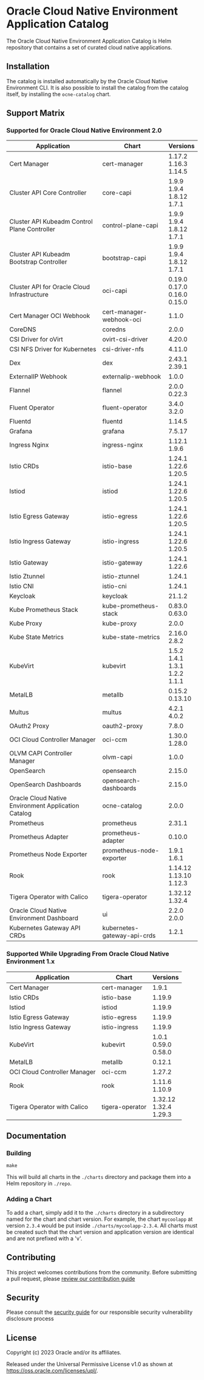 # Oracle Cloud Native Environment Application Catalog

The Oracle Cloud Native Environment Application Catalog is Helm repository
that contains a set of curated cloud native applications.

## Installation

The catalog is installed automatically by the Oracle Cloud Native Environment
CLI.  It is also possible to install the catalog from the catalog itself, by
installing the `ocne-catalog` chart.

## Support Matrix

### Supported for Oracle Cloud Native Environment 2.0

| Application                                         | Chart                       | Versions                                  |
|-----------------------------------------------------|-----------------------------|-------------------------------------------|
| Cert Manager                                        | cert-manager                | 1.17.2<br>1.16.3<br>1.14.5                |
| Cluster API Core Controller                         | core-capi                   | 1.9.9<br>1.9.4<br>1.8.12<br>1.7.1         |
| Cluster API Kubeadm Control Plane Controller        | control-plane-capi          | 1.9.9<br>1.9.4<br>1.8.12<br>1.7.1         |
| Cluster API Kubeadm Bootstrap Controller            | bootstrap-capi              | 1.9.9<br>1.9.4<br>1.8.12<br>1.7.1         |
| Cluster API for Oracle Cloud Infrastructure         | oci-capi                    | 0.19.0<br>0.17.0<br>0.16.0<br>0.15.0      |
| Cert Manager OCI Webhook                            | cert-manager-webhook-oci    | 1.1.0                                     |
| CoreDNS                                             | coredns                     | 2.0.0                                     |
| CSI Driver for oVirt                                | ovirt-csi-driver            | 4.20.0                                    |
| CSI NFS Driver for Kubernetes                       | csi-driver-nfs              | 4.11.0                                    |
| Dex                                                 | dex                         | 2.43.1<br>2.39.1                          |
| ExternalIP Webhook                                  | externalip-webhook          | 1.0.0                                     |
| Flannel                                             | flannel                     | 2.0.0<br>0.22.3                           |
| Fluent Operator                                     | fluent-operator             | 3.4.0<br>3.2.0                            |
| Fluentd                                             | fluentd                     | 1.14.5                                    |
| Grafana                                             | grafana                     | 7.5.17                                    |
| Ingress Nginx                                       | ingress-nginx               | 1.12.1<br>1.9.6                           |
| Istio CRDs                                          | istio-base                  | 1.24.1<br>1.22.6<br>1.20.5                |
| Istiod                                              | istiod                      | 1.24.1<br>1.22.6<br>1.20.5                |
| Istio Egress Gateway                                | istio-egress                | 1.24.1<br>1.22.6<br>1.20.5                |
| Istio Ingress Gateway                               | istio-ingress               | 1.24.1<br>1.22.6<br>1.20.5                |
| Istio Gateway                                       | istio-gateway               | 1.24.1<br>1.22.6                          |
| Istio Ztunnel                                       | istio-ztunnel               | 1.24.1                                    |
| Istio CNI                                           | istio-cni                   | 1.24.1                                    |
| Keycloak                                            | keycloak                    | 21.1.2                                    |
| Kube Prometheus Stack                               | kube-prometheus-stack       | 0.83.0<br>0.63.0                          |
| Kube Proxy                                          | kube-proxy                  | 2.0.0                                     |
| Kube State Metrics                                  | kube-state-metrics          | 2.16.0<br>2.8.2                           |
| KubeVirt                                            | kubevirt                    | 1.5.2<br>1.4.1<br>1.3.1<br>1.2.2<br>1.1.1 |
| MetalLB                                             | metallb                     | 0.15.2<br>0.13.10                         |
| Multus                                              | multus                      | 4.2.1<br>4.0.2                            |
| OAuth2 Proxy                                        | oauth2-proxy                | 7.8.0                                     |
| OCI Cloud Controller Manager                        | oci-ccm                     | 1.30.0<br>1.28.0                          |
| OLVM CAPI Controller Manager                        | olvm-capi                   | 1.0.0                                     |
| OpenSearch                                          | opensearch                  | 2.15.0                                    |
| OpenSearch Dashboards                               | opensearch-dashboards       | 2.15.0                                    |
| Oracle Cloud Native Environment Application Catalog | ocne-catalog                | 2.0.0                                     |
| Prometheus                                          | prometheus                  | 2.31.1                                    |
| Prometheus Adapter                                  | prometheus-adapter          | 0.10.0                                    |
| Prometheus Node Exporter                            | prometheus-node-exporter    | 1.9.1<br>1.6.1                                     |
| Rook                                                | rook                        | 1.14.12<br>1.13.10<br>1.12.3                                    |
| Tigera Operator with Calico                         | tigera-operator             | 1.32.12<br>1.32.4                         |
| Oracle Cloud Native Environment Dashboard           | ui                          | 2.2.0<br>2.0.0                            |
| Kubernetes Gateway API CRDs                         | kubernetes-gateway-api-crds | 1.2.1                                     |

### Supported While Upgrading From Oracle Cloud Native Environment 1.x

| Application | Chart | Versions |
|-------------|-------|----------|
| Cert Manager | cert-manager | 1.9.1 |
| Istio CRDs | istio-base | 1.19.9 |
| Istiod | istiod | 1.19.9 |
| Istio Egress Gateway | istio-egress | 1.19.9 |
| Istio Ingress Gateway | istio-ingress | 1.19.9 |
| KubeVirt | kubevirt | 1.0.1<br>0.59.0<br>0.58.0 |
| MetalLB | metallb | 0.12.1 |
| OCI Cloud Controller Manager | oci-ccm | 1.27.2 |
| Rook | rook | 1.11.6<br>1.10.9 |
| Tigera Operator with Calico | tigera-operator | 1.32.12<br>1.32.4<br>1.29.3 |

## Documentation

### Building

```
make
```

This will build all charts in the `./charts` directory and package them into
a Helm repository in `./repo`.

### Adding a Chart

To add a chart, simply add it to the `./charts` directory in a subdirectory
named for the chart and chart version.  For example, the chart `mycoolapp` at
version `2.3.4` would be put inside `./charts/mycoolapp-2.3.4`.  All charts
must be created such that the chart version and application version are
identical and are not prefixed with a 'v'.

## Contributing


This project welcomes contributions from the community. Before submitting a pull request, please [review our contribution guide](./CONTRIBUTING.md)

## Security

Please consult the [security guide](./SECURITY.md) for our responsible security vulnerability disclosure process

## License

Copyright (c) 2023 Oracle and/or its affiliates.

Released under the Universal Permissive License v1.0 as shown at
<https://oss.oracle.com/licenses/upl/>.
